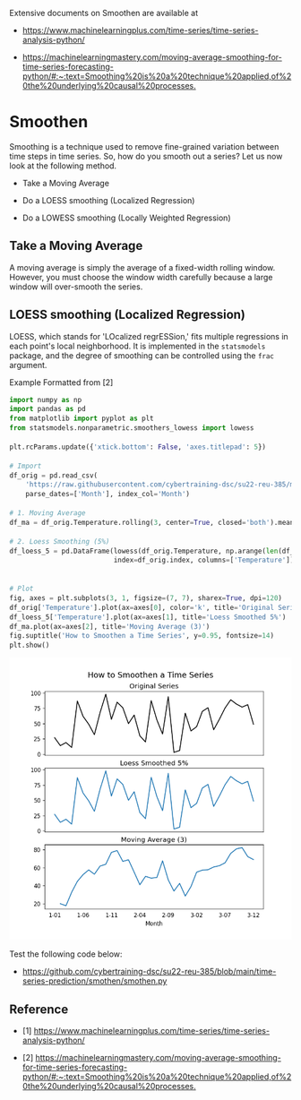Extensive documents on Smoothen are available at

* <https://www.machinelearningplus.com/time-series/time-series-analysis-python/>

* <https://machinelearningmastery.com/moving-average-smoothing-for-time-series-forecasting-python/#:~:text=Smoothing%20is%20a%20technique%20applied,of%20the%20underlying%20causal%20processes.>

# Smoothen

Smoothing is a technique used to remove fine-grained variation
between time steps in time series. So, how do you smooth out a 
series? Let us now look at the following method.

* Take a Moving Average

* Do a LOESS smoothing (Localized Regression)

* Do a LOWESS smoothing (Locally Weighted Regression)

## Take a Moving Average

A moving average is simply the average of a fixed-width rolling window. 
However, you must choose the window width carefully because a large window 
will over-smooth the series.

## LOESS smoothing (Localized Regression)

LOESS, which stands for 'LOcalized regrESSion,' fits multiple regressions
in each point's local neighborhood. It is implemented in the `statsmodels`
package, and the degree of smoothing can be controlled using the `frac` argument.

Example Formatted from [2]

```python
import numpy as np
import pandas as pd
from matplotlib import pyplot as plt
from statsmodels.nonparametric.smoothers_lowess import lowess

plt.rcParams.update({'xtick.bottom': False, 'axes.titlepad': 5})

# Import
df_orig = pd.read_csv(
    'https://raw.githubusercontent.com/cybertraining-dsc/su22-reu-385/main/time-series-prediction/temperature2.csv',
    parse_dates=['Month'], index_col='Month')

# 1. Moving Average
df_ma = df_orig.Temperature.rolling(3, center=True, closed='both').mean()

# 2. Loess Smoothing (5%)
df_loess_5 = pd.DataFrame(lowess(df_orig.Temperature, np.arange(len(df_orig.Temperature)), frac=0.05)[:, 1],
                          index=df_orig.index, columns=['Temperature'])


# Plot
fig, axes = plt.subplots(3, 1, figsize=(7, 7), sharex=True, dpi=120)
df_orig['Temperature'].plot(ax=axes[0], color='k', title='Original Series')
df_loess_5['Temperature'].plot(ax=axes[1], title='Loess Smoothed 5%')
df_ma.plot(ax=axes[2], title='Moving Average (3)')
fig.suptitle('How to Smoothen a Time Series', y=0.95, fontsize=14)
plt.show()
```
![img.png](img.png)

Test the following code below:

* <https://github.com/cybertraining-dsc/su22-reu-385/blob/main/time-series-prediction/smothen/smothen.py>

## Reference

* [1] <https://www.machinelearningplus.com/time-series/time-series-analysis-python/>

* [2] <https://machinelearningmastery.com/moving-average-smoothing-for-time-series-forecasting-python/#:~:text=Smoothing%20is%20a%20technique%20applied,of%20the%20underlying%20causal%20processes.>